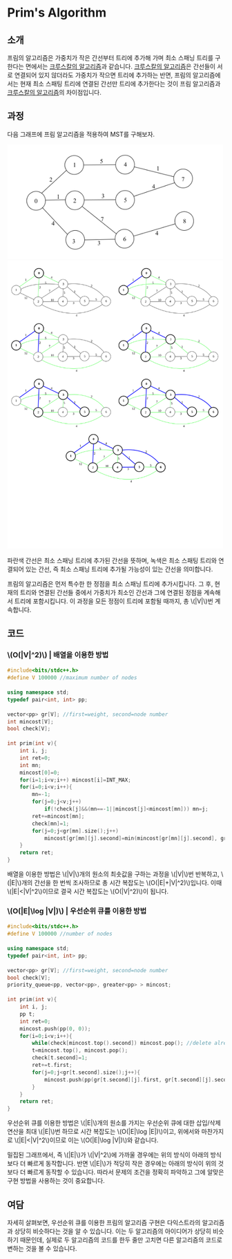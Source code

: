 # Prim's Algorithm

## 소개

프림의 알고리즘은 가중치가 작은 간선부터 트리에 추가해 가며 최소 스패닝 트리를 구한다는 면에서는 [크루스칼의 알고리즘](./kruskal-algorithm.md)과 같습니다.
[크루스칼의 알고리즘](./kruskal-algorithm.md)은 간선들이 서로 연결되어 있지 않더라도 가중치가 작으면 트리에 추가하는 반면, 프림의 알고리즘에서는 현재 최소 스패팅 트리에 연결된 간선만 트리에 추가한다는 것이 프림 알고리즘과 [크루스칼의 알고리즘](./kruskal-algorithm.md)의 차이점입니다.

## 과정

다음 그래프에 프림 알고리즘을 적용하여 MST를 구해보자.

<img src="./prim-algorithm/prim1.png" width = 500 >

<img src="./prim-algorithm/prim2.svg" width = 500 >

파란색 간선은 최소 스패닝 트리에 추가된 간선을 뜻하며, 녹색은 최소 스패팅 트리와 연결되어 있는 간선, 즉 최소 스패닝 트리에 추가될 가능성이 있는 간선을 의미합니다.

프림의 알고리즘은 먼저 특수한 한 정점을 최소 스패닝 트리에 추가시킵니다. 그 후, 현재의 트리와 연결된 간선들 중에서 가중치가 최소인 간선과 그에 연결된 정점을 계속해서 트리에 포함시킵니다. 이 과정을 모든 정점이 트리에 포함될 때까지, 총 \\(|V|\\)번 계속합니다.

## 코드

### \\(O(|V|^2)\\) | 배열을 이용한 방법

``` c++
#include<bits/stdc++.h>
#define V 100000 //maximum number of nodes

using namespace std;
typedef pair<int, int> pp;

vector<pp> gr[V]; //first=weight, second=node number
int mincost[V];
bool check[V];

int prim(int v){
	int i, j;
	int ret=0;
	int mn;
	mincost[0]=0;
	for(i=1;i<v;i++) mincost[i]=INT_MAX;
	for(i=0;i<v;i++){
		mn=-1;
		for(j=0;j<v;j++)
			if(!check[j]&&(mn==-1||mincost[j]<mincost[mn])) mn=j;
		ret+=mincost[mn];
		check[mn]=1;
		for(j=0;j<gr[mn].size();j++)
			mincost[gr[mn][j].second]=min(mincost[gr[mn][j].second], gr[mn][j].first);
	}
	return ret;
}
```

배열을 이용한 방법은 \\(|V|\\)개의 원소의 최솟값을 구하는 과정을 \\(|V|\\)번 반복하고, \\(|E|\\)개의 간선을 한 번씩 조사하므로 총 시간 복잡도는 \\(O(|E|+|V|^2)\\)입니다. 이때 \\(|E|<|V|^2\\)이므로 결국 시간 복잡도는 \\(O(|V|^2)\\)이 됩니다.

### \\(O(|E|\log |V|)\\) | 우선순위 큐를 이용한 방법

``` c++
#include<bits/stdc++.h>
#define V 100000 //number of nodes

using namespace std;
typedef pair<int, int> pp;

vector<pp> gr[V]; //first=weight, second=node number
bool check[V];
priority_queue<pp, vector<pp>, greater<pp> > mincost;

int prim(int v){
	int i, j;
	pp t;
	int ret=0;
	mincost.push(pp(0, 0));
	for(i=0;i<v;i++){
		while(check[mincost.top().second]) mincost.pop(); //delete already visited nodes
		t=mincost.top(), mincost.pop();
		check[t.second]=1;
		ret+=t.first;
		for(j=0;j<gr[t.second].size();j++){
			mincost.push(pp(gr[t.second][j].first, gr[t.second][j].second));
		}
	}
	return ret;
}
```

우선순위 큐를 이용한 방법은 \\(|E|\\)개의 원소를 가지는 우선순위 큐에 대한 삽입/삭제 연산을 최대 \\(|E|\\)번 하므로 시간 복잡도는 \\(O(|E|\log |E|)\\)이고, 위에서와 마찬가지로 \\(|E|<|V|^2\\)이므로 이는 \\(O(|E|\log |V|)\\)와 같습니다.

밀집된 그래프에서, 즉 \\(|E|\\)가 \\(|V|^2\\)에 가까울 경우에는 위의 방식이 아래의 방식보다 더 빠르게 동작합니다. 반면 \\(|E|\\)가 적당히 작은 경우에는 아래의 방식이 위의 것보다 더 빠르게 동작할 수 있습니다. 따라서 문제의 조건을 정확히 파악하고 그에 알맞은 구현 방법을 사용하는 것이 중요합니다.

## 여담

자세히 살펴보면, 우선순위 큐를 이용한 프림의 알고리즘 구현은 다익스트라의 알고리즘과 상당히 비슷하다는 것을 알 수 있습니다. 이는 두 알고리즘의 아이디어가 상당히 비슷하기 때문인데, 실제로 두 알고리즘의 코드를 한두 줄만 고치면 다른 알고리즘의 코드로 변하는 것을 볼 수 있습니다.